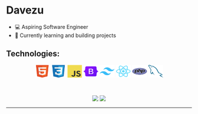 # Davezu

- 💻 Aspiring Software Engineer
- 🌱 Currently learning and building projects

## Technologies:

<div style="display: inline_block; text-align: center;">
  <img alt="HTML5" height="35" width="40" src="https://raw.githubusercontent.com/devicons/devicon/master/icons/html5/html5-original.svg">
  <img alt="CSS3" height="35" width="40" src="https://raw.githubusercontent.com/devicons/devicon/master/icons/css3/css3-original.svg">
  <img alt="JavaScript" height="35" width="40" src="https://raw.githubusercontent.com/devicons/devicon/master/icons/javascript/javascript-original.svg">
  <img alt="Bootstrap" height="35" width="40" src="https://raw.githubusercontent.com/devicons/devicon/master/icons/bootstrap/bootstrap-original.svg">
  <img alt="Tailwind CSS" height="35" width="40" src="https://raw.githubusercontent.com/devicons/devicon/master/icons/tailwindcss/tailwindcss-original.svg">
  <img alt="React" height="35" width="40" src="https://raw.githubusercontent.com/devicons/devicon/master/icons/react/react-original.svg">
  <img alt="PHP" height="35" width="40" src="https://raw.githubusercontent.com/devicons/devicon/master/icons/php/php-original.svg">
  <img alt="MySQL" height="35" width="40" src="https://raw.githubusercontent.com/devicons/devicon/master/icons/mysql/mysql-original.svg">
</div>

<p>&nbsp;</p>  
<div align="center">
   <img  width="47%" src="https://github-readme-stats.vercel.app/api?username=Davezu&show_icons=true&count_private=true&hide_rank=false&show_icons=true&include_all_commits=true&line_height=21&title_color=7A7ADB&icon_color=2234AE&text_color=D3D3D3&bg_color=0,000000,130F40&card_width=400&custom_title=Davezu's%20GitHub%20Stats&hide_border=true" />
  <img width="48%" src="https://github-readme-streak-stats.herokuapp.com/?user=Davezu&background=00000000&border=7A7ADB&stroke=7A7ADB&ring=7A7ADB&fire=FFA500&currStreakNum=ffffff&sideNums=ffffff&currStreakLabel=7A7ADB&sideLabels=7A7ADB&dates=8b949e" />
</div>


---
